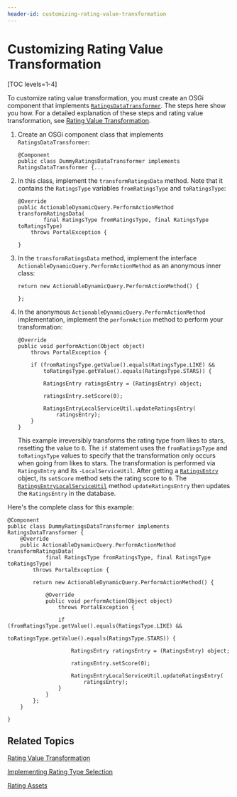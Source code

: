 ```yaml
---
header-id: customizing-rating-value-transformation
---
```


# Customizing Rating Value Transformation

[TOC levels=1-4]

To customize rating value transformation, you must create an OSGi component that 
implements 
[`RatingsDataTransformer`](@platform-ref@/7.2-latest/javadocs/portal-kernel/com/liferay/ratings/kernel/transformer/RatingsDataTransformer.html). 
The steps here show you how. For a detailed explanation of these steps and 
rating value transformation, see 
[Rating Value Transformation](/docs/7-2/frameworks/-/knowledge_base/f/social-api#rating-value-transformation). 

1.  Create an OSGi component class that implements `RatingsDataTransformer`: 

        @Component
        public class DummyRatingsDataTransformer implements RatingsDataTransformer {...

2.  In this class, implement the `transformRatingsData` method. Note that it 
    contains the `RatingsType` variables `fromRatingsType` and `toRatingsType`: 

        @Override
        public ActionableDynamicQuery.PerformActionMethod transformRatingsData(
                final RatingsType fromRatingsType, final RatingsType toRatingsType)
            throws PortalException {

        }

3.  In the `transformRatingsData` method, implement the interface 
    `ActionableDynamicQuery.PerformActionMethod` as an anonymous inner class: 

        return new ActionableDynamicQuery.PerformActionMethod() {

        };

4.  In the anonymous `ActionableDynamicQuery.PerformActionMethod` 
    implementation, implement the `performAction` method to perform your 
    transformation: 

        @Override
        public void performAction(Object object)
            throws PortalException {

            if (fromRatingsType.getValue().equals(RatingsType.LIKE) &&
                toRatingsType.getValue().equals(RatingsType.STARS)) {

                RatingsEntry ratingsEntry = (RatingsEntry) object;

                ratingsEntry.setScore(0);

                RatingsEntryLocalServiceUtil.updateRatingsEntry(
                    ratingsEntry);
            }
        }

    This example irreversibly transforms the rating type from likes to stars, 
    resetting the value to `0`. The `if` statement uses the `fromRatingsType` 
    and `toRatingsType` values to specify that the transformation only occurs 
    when going from likes to stars. The transformation is performed via 
    `RatingsEntry` and its `-LocalServiceUtil`. After getting a 
    [`RatingsEntry`](@platform-ref@/7.2-latest/javadocs/portal-kernel/com/liferay/ratings/kernel/model/RatingsEntry.html) 
    object, its `setScore` method sets the rating score to `0`. The 
    [`RatingsEntryLocalServiceUtil`](@platform-ref@/7.2-latest/javadocs/portal-kernel/com/liferay/ratings/kernel/service/RatingsEntryLocalServiceUtil.html) 
    method `updateRatingsEntry` then updates the `RatingsEntry` in the database. 

Here's the complete class for this example: 

    @Component
    public class DummyRatingsDataTransformer implements RatingsDataTransformer {
        @Override
        public ActionableDynamicQuery.PerformActionMethod transformRatingsData(
                final RatingsType fromRatingsType, final RatingsType toRatingsType)
            throws PortalException {

            return new ActionableDynamicQuery.PerformActionMethod() {

                @Override
                public void performAction(Object object)
                    throws PortalException {

                    if (fromRatingsType.getValue().equals(RatingsType.LIKE) &&
                        toRatingsType.getValue().equals(RatingsType.STARS)) {

                        RatingsEntry ratingsEntry = (RatingsEntry) object;

                        ratingsEntry.setScore(0);

                        RatingsEntryLocalServiceUtil.updateRatingsEntry(
                            ratingsEntry);
                    }
                }
            };
        }
    
    }

## Related Topics

[Rating Value Transformation](/docs/7-2/frameworks/-/knowledge_base/f/social-api#rating-value-transformation)

[Implementing Rating Type Selection](/docs/7-2/frameworks/-/knowledge_base/f/implementing-rating-type-selection)

[Rating Assets](/docs/7-2/frameworks/-/knowledge_base/f/rating-assets)
